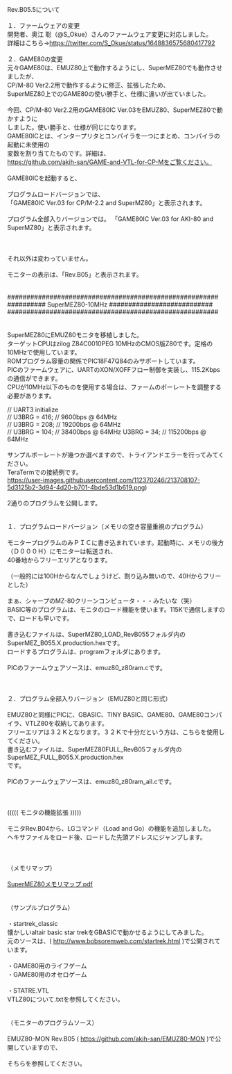 Rev.B05.5について<br>
<br>
１．ファームウェアの変更<br>
開発者、奥江 聡（@S_Okue）さんのファームウェア変更に対応しました。<br>
詳細はこちら→https://twitter.com/S_Okue/status/1648836575680417792<br>
<br>
２．GAME80の変更
<br>
元々GAME80は、EMUZ80上で動作するようにし、SuperMEZ80でも動作させましたが、<br>
CP/M-80 Ver2.2用で動作するように修正、拡張したため、<br>
SuperMEZ80上でのGAME80の使い勝手と、仕様に違いが出ていました。<br>
<br>
今回、CP/M-80 Ver2.2用のGAME80IC Ver.03をEMUZ80、SuperMEZ80で動かすように<br>
しました。使い勝手と、仕様が同じになります。<br>
GAME80ICとは、インタープリタとコンパイラを一つにまとめ、コンパイラの起動に未使用の<br>
変数を割り当てたものです。詳細は、<br>
https://github.com/akih-san/GAME-and-VTL-for-CP-Mをご覧ください。<br>
<br>
GAME80ICを起動すると、<br>
<br>
プログラムロードバージョンでは、<br>
「GAME80IC Ver.03 for CP/M-2.2 and SuperMZ80」と表示されます。<br>
<br>
プログラム全部入りバージョンでは。
「GAME80IC Ver.03 for AKI-80 and SuperMZ80」と表示されます。<br>
<br>
<br>
<br>
それ以外は変わっていません。<br>
<br>
モニターの表示は、「Rev.B05」と表示されます。<br>
<br>
<br>
#######################################################<br>
########## SuperMEZ80-10MHz ###########################<br>
#######################################################<br>
<br><br>
SuperMEZ80にEMUZ80モニタを移植しました。<br>
ターゲットCPUはzilog Z84C0010PEG 10MHzのCMOS版Z80です。定格の10MHzで使用しています。<br>
ROMプログラム容量の関係でPIC18F47Q84のみサポートしています。<br>
PICのファームウェアに、UARTのXON/XOFFフロー制御を実装し、115.2Kbpsの通信ができます。<br>
CPUが10MHz以下のものを使用する場合は、ファームのボーレートを調整する必要があります。<br>

// UART3 initialize<br>
//	U3BRG = 416;	// 9600bps @ 64MHz<br>
//	U3BRG = 208;	// 19200bps @ 64MHz<br>
//	U3BRG = 104;	// 38400bps @ 64MHz
U3BRG = 34;		// 115200bps @ 64MHz<br>
<br>
サンプルボーレートが幾つか選べますので、トライアンドエラーを行ってみてください。
<br>
TeraTermでの接続例です。<br>
https://user-images.githubusercontent.com/112370246/213708107-5d3125b2-3d94-4d20-b701-4bde53d1b619.png)
<br>
<br>
2通りのプログラムを公開します。<br>
<br>
<br>
１．プログラムロードバージョン（メモリの空き容量重視のプログラム）<br>
<br>
モニタープログラムのみＰＩＣに書き込まれています。起動時に、メモリの後方（Ｄ０００Ｈ）にモニターは転送され、<br>
40番地からフリーエリアとなります。<br>
<br>
（一般的には100Hからなんでしょうけど、割り込み無いので、40Hからフリーとした）<br>
<br>
まぁ、シャープのMZ-80クリーンコンピュータ・・・みたいな（笑）<br>
BASIC等のプログラムは、モニタのロード機能を使います。115Kで通信しますので、ロードも早いです。<br>
<br>
書き込むファイルは、SuperMZ80_LOAD_RevB055フォルダ内のSuperMEZ_B055.X.production.hexです。<br>
ロードするプログラムは、programフォルダにあります。<br>
<br>
PICのファームウェアソースは、emuz80_z80ram.cです。<br>
<br>
<br>
<br>
２．プログラム全部入りバージョン（EMUZ80と同じ形式）<br>
<br>
EMUZ80と同様にPICに、GBASIC、TINY BASIC、GAME80、GAME80コンパイラ、VTLZ80を収納してあります。<br>
フリーエリアは３２Ｋとなります。３２Ｋで十分だという方は、こちらを使用してください。<br>
書き込むファイルは、SuperMEZ80FULL_RevB05フォルダ内のSuperMEZ_FULL_B055.X.production.hex<br>
です。<br>
<br>
PICのファームウェアソースは、emuz80_z80ram_all.cです。<br>
<br>
<br>
<br>
((((( モニタの機能拡張 )))))<br>
<br>
モニタRev.B04から、LGコマンド（Load and Go）の機能を追加しました。<br>
ヘキサファイルをロード後、ロードした先頭アドレスにジャンプします。<br>
<br>
<br>
<br>
（メモリマップ）<br>
<br>
[SuperMEZ80メモリマップ.pdf]()<br>
<br>
<br>
（サンプルプログラム）<br>
<br>
・startrek_classic<br>
      懐かしいaltair basic star trekをGBASICで動かせるようにしてみました。<br>
      元のソースは、( http://www.bobsoremweb.com/startrek.html )で公開されています。<br>
<br>
・GAME80用のライフゲーム<br>
・GAME80用のオセロゲーム<br>
<br>
・STATRE.VTL<br>
      VTLZ80について.txtを参照してください。<br>
<br>
<br>
（モニターのプログラムソース）<br>
<br>
EMUZ80-MON Rev.B05 ( https://github.com/akih-san/EMUZ80-MON )で公開していますので、<br>
<br>
そちらを参照してください。<br>
<br>
